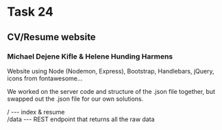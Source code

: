 # Task 24 #
## CV/Resume website ##
### Michael Dejene Kifle & Helene Hunding Harmens ###


Website using Node (Nodemon, Express), Bootstrap, Handlebars, jQuery, icons from fontawesome...    

We worked on the server code and structure of the .json file together, but swapped out the .json file for our own solutions.    

/ --- index & resume     
/data --- REST endpoint that returns all the raw data
